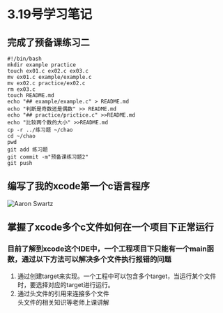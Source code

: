 # 3.19号学习笔记
## 完成了预备课练习二
```
#!/bin/bash
mkdir example practice
touch ex01.c ex02.c ex03.c
mv ex01.c example/example.c
mv ex02.c practice/ex02.c
rm ex03.c
touch README.md 
echo "## example/example.c" > README.md 
echo "判断是奇数还是偶数" >> README.md 
echo "## practice/prictice.c" >>README.md 
echo "比较两个数的大小" >>README.md 
cp -r ../练习题 ~/chao
cd ~/chao
pwd
git add 练习题
git commit -m"预备课练习题2"
git push
```
## 编写了我的xcode第一个c语言程序
![Aaron Swartz](https://github.com/yuchao-zero/chao/raw/master/markdownphotos/截屏2020-03-1920.59.00.png)

## 掌握了xcode多个c文件如何在一个项目下正常运行
### 目前了解到xcode这个IDE中，一个工程项目下只能有一个main函数，通过以下方法可以解决多个文件执行报错的问题
1. 通过创建target来实现。一个工程中可以包含多个target，当运行某个文件时，要选择对应的target进行运行。
2. 通过头文件的引用来连接多个文件   
头文件的相关知识等老师上课讲解
